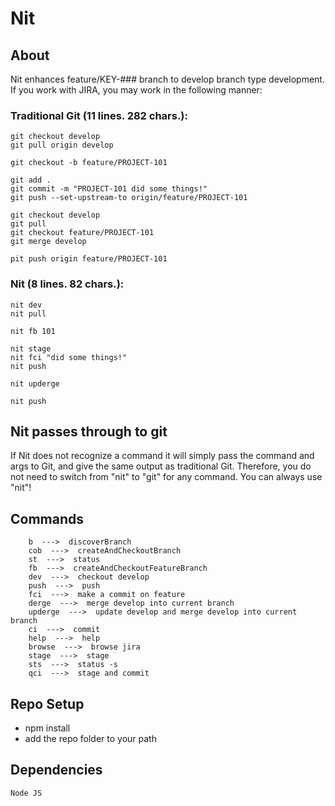 # Nit

## About

Nit enhances feature/KEY-### branch to develop branch type development.  If you work with JIRA, you may work in the following manner:

### Traditional Git (11 lines. 282 chars.):
```
git checkout develop
git pull origin develop

git checkout -b feature/PROJECT-101

git add .
git commit -m "PROJECT-101 did some things!"
git push --set-upstream-to origin/feature/PROJECT-101

git checkout develop
git pull
git checkout feature/PROJECT-101
git merge develop

pit push origin feature/PROJECT-101
```
### Nit (8 lines. 82 chars.):
```
nit dev
nit pull

nit fb 101

nit stage
nit fci "did some things!"
nit push

nit upderge

nit push
```

## Nit passes through to git
If Nit does not recognize a command it will simply pass the command and args to Git, and give the same output as traditional Git.
Therefore, you do not need to switch from "nit" to "git" for any command.  You can always use "nit"!

## Commands
        b  --->  discoverBranch
        cob  --->  createAndCheckoutBranch
        st  --->  status
        fb  --->  createAndCheckoutFeatureBranch
        dev  --->  checkout develop
        push  --->  push
        fci  --->  make a commit on feature
        derge  --->  merge develop into current branch
        upderge  --->  update develop and merge develop into current branch
        ci  --->  commit
        help  --->  help
        browse  --->  browse jira
        stage  --->  stage
        sts  --->  status -s
        qci  --->  stage and commit

## Repo Setup
 - npm install
 - add the repo folder to your path

## Dependencies
    Node JS
